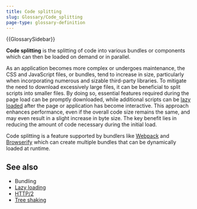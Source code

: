 ```yaml
---
title: Code splitting
slug: Glossary/Code_splitting
page-type: glossary-definition
---
```


{{GlossarySidebar}}

**Code splitting** is the splitting of code into various bundles or components which can then be loaded on demand or in parallel.

As an application becomes more complex or undergoes maintenance, the CSS and JavaScript files, or bundles, tend to increase in size, particularly when incorporating numerous and sizable third-party libraries. To mitigate the need to download excessively large files, it can be beneficial to split scripts into smaller files. By doing so, essential features required during the page load can be promptly downloaded, while additional scripts can be [lazy loaded](/en-US/docs/Glossary/Lazy_load) after the page or application has become interactive. This approach enhances performance, even if the overall code size remains the same, and may even result in a slight increase in byte size. The key benefit lies in reducing the amount of code necessary during the initial load.

Code splitting is a feature supported by bundlers like [Webpack](https://webpack.js.org/) and [Browserify](https://browserify.org/) which can create multiple bundles that can be dynamically loaded at runtime.

## See also

- Bundling
- [Lazy loading](/en-US/docs/Web/Performance/Lazy_loading)
- [HTTP/2](/en-US/docs/Glossary/HTTP_2)
- [Tree shaking](/en-US/docs/Glossary/Tree_shaking)
